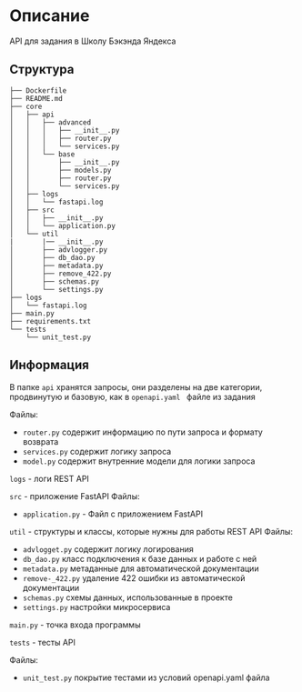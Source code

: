 # Описание

API для задания в Школу Бэкэнда Яндекса

## Структура

```
├── Dockerfile
├── README.md
├── core
│   ├── api
│   │   ├── advanced
│   │   │   ├── __init__.py
│   │   │   ├── router.py
│   │   │   └── services.py
│   │   └── base
│   │       ├── __init__.py
│   │       ├── models.py
│   │       ├── router.py
│   │       └── services.py
│   ├── logs
│   │   └── fastapi.log
│   ├── src
│   │   ├── __init__.py
│   │   └── application.py
│   └── util
|       |── __init__.py
│       ├── advlogger.py
│       ├── db_dao.py
│       ├── metadata.py
│       ├── remove_422.py
│       ├── schemas.py
│       └── settings.py
├── logs
│   └── fastapi.log
├── main.py
├── requirements.txt
└── tests
    └── unit_test.py
```

## Информация

В папке <code>api</code> хранятся запросы, они разделены на две категории, продвинутую и базовую, как в <code>openapi.yaml </code> файле из задания

Файлы:
- <code>router.py</code> содержит информацию по пути запроса и формату возврата
- <code>services.py</code> содержит логику запроса
- <code>model.py</code> содержит внутренние модели для логики запроса

<code>logs</code> - логи REST API

<code>src</code> - приложение FastAPI
Файлы:
- <code>application.py</code> - Файл с приложением FastAPI

<code>util</code> - структуры и классы, которые нужны для работы REST API
Файлы:
- <code>advlogget.py</code> содержит логику логирования
- <code>db_dao.py</code> класс подключения к базе данных и работе с ней
- <code>metadata.py</code> метаданные для автоматической документации
- <code>remove-_422.py</code> удаление 422 ошибки из автоматической документации
- <code>schemas.py</code> схемы данных, использованные в проекте
- <code>settings.py</code> настройки микросервиса 


<code>main.py</code> - точка входа программы

<code>tests</code> - тесты API

Файлы:
- <code>unit_test.py</code> покрытие тестами из условий openapi.yaml файла

